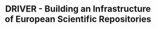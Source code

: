 ---
abstract: null
creators:
- Lossau, Norbert
date: null
document_url: https://services.phaidra.univie.ac.at/api/object/o:294481/download
grand_parent: iPRES
institutions: []
keywords:
- beijing
landing_page_url: https://phaidra.univie.ac.at/o:294481
language: eng
layout: publication
license: CC BY-SA 3.0 AT
notes_url: null
parent: iPRES 2007
publication_type: presentation
size: 1466113
slides_url: null
source_name: iPRES
stream_url: null
title: DRIVER - Building an Infrastructure of European Scientific Repositories
year: 2007
---